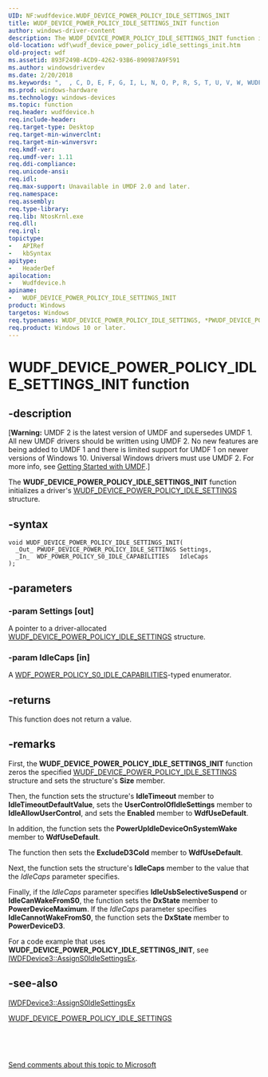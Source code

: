 ```yaml
---
UID: NF:wudfdevice.WUDF_DEVICE_POWER_POLICY_IDLE_SETTINGS_INIT
title: WUDF_DEVICE_POWER_POLICY_IDLE_SETTINGS_INIT function
author: windows-driver-content
description: The WUDF_DEVICE_POWER_POLICY_IDLE_SETTINGS_INIT function initializes a driver's WUDF_DEVICE_POWER_POLICY_IDLE_SETTINGS structure.
old-location: wdf\wudf_device_power_policy_idle_settings_init.htm
old-project: wdf
ms.assetid: 893F249B-ACD9-4262-93B6-890987A9F591
ms.author: windowsdriverdev
ms.date: 2/20/2018
ms.keywords: ",  , C, D, E, F, G, I, L, N, O, P, R, S, T, U, V, W, WUDF_DEVICE_POWER_POLICY_IDLE_SETTINGS_INIT, WUDF_DEVICE_POWER_POLICY_IDLE_SETTINGS_INIT function, Y, _, umdf.wudf_device_power_policy_idle_settings_init, wdf.wudf_device_power_policy_idle_settings_init, wudfdevice/WUDF_DEVICE_POWER_POLICY_IDLE_SETTINGS_INIT"
ms.prod: windows-hardware
ms.technology: windows-devices
ms.topic: function
req.header: wudfdevice.h
req.include-header: 
req.target-type: Desktop
req.target-min-winverclnt: 
req.target-min-winversvr: 
req.kmdf-ver: 
req.umdf-ver: 1.11
req.ddi-compliance: 
req.unicode-ansi: 
req.idl: 
req.max-support: Unavailable in UMDF 2.0 and later.
req.namespace: 
req.assembly: 
req.type-library: 
req.lib: NtosKrnl.exe
req.dll: 
req.irql: 
topictype:
-	APIRef
-	kbSyntax
apitype:
-	HeaderDef
apilocation:
-	Wudfdevice.h
apiname:
-	WUDF_DEVICE_POWER_POLICY_IDLE_SETTINGS_INIT
product: Windows
targetos: Windows
req.typenames: WUDF_DEVICE_POWER_POLICY_IDLE_SETTINGS, *PWUDF_DEVICE_POWER_POLICY_IDLE_SETTINGS
req.product: Windows 10 or later.
---
```


# WUDF_DEVICE_POWER_POLICY_IDLE_SETTINGS_INIT function


## -description


<p class="CCE_Message">[<b>Warning:</b> UMDF 2 is the latest version of UMDF and supersedes UMDF 1.  All new UMDF drivers should be written using UMDF 2.  No new features are being added to UMDF 1 and there is limited support for UMDF 1 on newer versions of Windows 10.  Universal Windows drivers must use UMDF 2.  For more info, see <a href="https://docs.microsoft.com/en-us/windows-hardware/drivers/wdf/getting-started-with-umdf-version-2">Getting Started with UMDF</a>.]

The <b>WUDF_DEVICE_POWER_POLICY_IDLE_SETTINGS_INIT</b> function initializes a driver's <a href="..\wudfddi_types\ns-wudfddi_types-_wudf_device_power_policy_idle_settings.md">WUDF_DEVICE_POWER_POLICY_IDLE_SETTINGS</a> structure.


## -syntax


````
void WUDF_DEVICE_POWER_POLICY_IDLE_SETTINGS_INIT(
  _Out_ PWUDF_DEVICE_POWER_POLICY_IDLE_SETTINGS Settings,
  _In_  WDF_POWER_POLICY_S0_IDLE_CAPABILITIES   IdleCaps
);
````


## -parameters




### -param Settings [out]

A pointer to a driver-allocated <a href="..\wudfddi_types\ns-wudfddi_types-_wudf_device_power_policy_idle_settings.md">WUDF_DEVICE_POWER_POLICY_IDLE_SETTINGS</a> structure.


### -param IdleCaps [in]

A <a href="..\wudfddi_types\ne-wudfddi_types-_wdf_power_policy_s0_idle_capabilities.md">WDF_POWER_POLICY_S0_IDLE_CAPABILITIES</a>-typed enumerator.


## -returns



This function does not return a value.




## -remarks



First, the <b>WUDF_DEVICE_POWER_POLICY_IDLE_SETTINGS_INIT</b> function zeros the specified <a href="..\wudfddi_types\ns-wudfddi_types-_wudf_device_power_policy_idle_settings.md">WUDF_DEVICE_POWER_POLICY_IDLE_SETTINGS</a> structure and sets the structure's <b>Size</b> member. 

Then, the function sets the structure's <b>IdleTimeout</b> member to <b>IdleTimeoutDefaultValue</b>, sets the <b>UserControlOfIdleSettings</b> member to <b>IdleAllowUserControl</b>, and sets the <b>Enabled</b> member to <b>WdfUseDefault</b>. 

In addition, the function sets the <b>PowerUpIdleDeviceOnSystemWake</b> member to  <b>WdfUseDefault</b>.

 The function then sets the <b>ExcludeD3Cold</b> member to <b>WdfUseDefault</b>.

Next, the function sets the structure's <b>IdleCaps</b> member to the value that the <i>IdleCaps</i> parameter specifies. 

Finally, if the <i>IdleCaps</i> parameter specifies <b>IdleUsbSelectiveSuspend</b> or <b>IdleCanWakeFromS0</b>, the function sets the <b>DxState</b> member to <b>PowerDeviceMaximum</b>. If the <i>IdleCaps</i> parameter specifies <b>IdleCannotWakeFromS0</b>, the function sets the <b>DxState</b> member to <b>PowerDeviceD3</b>.

For a code example that uses <b>WUDF_DEVICE_POWER_POLICY_IDLE_SETTINGS_INIT</b>, see <a href="https://msdn.microsoft.com/D020B8AA-7353-47E1-A111-82BFE6F5F03D">IWDFDevice3::AssignS0IdleSettingsEx</a>.




## -see-also

<a href="https://msdn.microsoft.com/D020B8AA-7353-47E1-A111-82BFE6F5F03D">IWDFDevice3::AssignS0IdleSettingsEx</a>



<a href="..\wudfddi_types\ns-wudfddi_types-_wudf_device_power_policy_idle_settings.md">WUDF_DEVICE_POWER_POLICY_IDLE_SETTINGS</a>



 

 

<a href="mailto:wsddocfb@microsoft.com?subject=Documentation%20feedback [wdf\wdf]:%20WUDF_DEVICE_POWER_POLICY_IDLE_SETTINGS_INIT function%20 RELEASE:%20(2/20/2018)&amp;body=%0A%0APRIVACY STATEMENT%0A%0AWe use your feedback to improve the documentation. We don't use your email address for any other purpose, and we'll remove your email address from our system after the issue that you're reporting is fixed. While we're working to fix this issue, we might send you an email message to ask for more info. Later, we might also send you an email message to let you know that we've addressed your feedback.%0A%0AFor more info about Microsoft's privacy policy, see http://privacy.microsoft.com/en-us/default.aspx." title="Send comments about this topic to Microsoft">Send comments about this topic to Microsoft</a>

